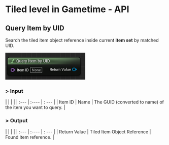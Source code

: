# Tiled level in Gametime - API
## Query Item by UID

Search the tiled item object reference inside current **item set** by matched UID.

<img src="https://raw.githubusercontent.com/even311379/TiledLevel/main/_media/GametimeAPI/QueryItemByUID.png" alt="drawing" width="50%"/>

### > Input
|             |         |       |
| :---        | :----   | : --- |
| Item ID | Name | The GUID (converted to name) of the item you want to query.  |

### > Output

|               |         |       |
| :---          | :----   | : --- |
| Return Value  | Tiled Item Object Reference |  Found item reference. |
